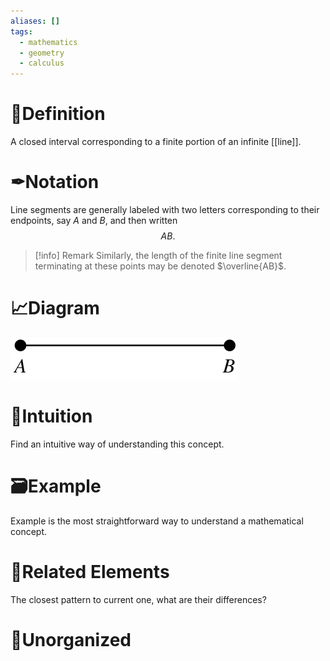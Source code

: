 ```yaml
---
aliases: []
tags:
  - mathematics
  - geometry
  - calculus
---
```



# 📝Definition
A closed interval corresponding to a finite portion of an infinite [[line]]. 

# ✒Notation
Line segments are generally labeled with two letters corresponding to their endpoints, say $A$ and $B$, and then written
$$
AB.
$$
> [!info] Remark
> Similarly, the length of the finite line segment terminating at these points may be denoted $\overline{AB}$.


# 📈Diagram
![|200](../assets/LineSegment_1000.svg)

# 🧠Intuition
Find an intuitive way of understanding this concept.

# 🗃Example
Example is the most straightforward way to understand a mathematical concept.

# 🌱Related Elements
The closest pattern to current one, what are their differences?


# 🍂Unorganized